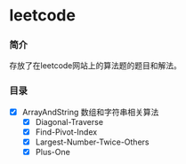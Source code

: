 # leetcode

### 简介
存放了在leetcode网站上的算法题的题目和解法。

### 目录
- [x] ArrayAndString       数组和字符串相关算法
  - [x] Diagonal-Traverse 
  - [x] Find-Pivot-Index 
  - [x] Largest-Number-Twice-Others  
  - [x] Plus-One
